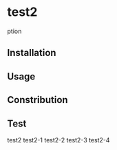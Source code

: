 # test2

ption
## Installation
## Usage
## Constribution
## Test
test2
test2-1
test2-2
test2-3
test2-4

